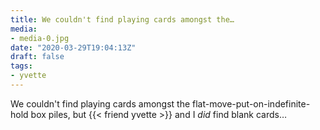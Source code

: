 ```yaml
---
title: We couldn't find playing cards amongst the…
media:
- media-0.jpg
date: "2020-03-29T19:04:13Z"
draft: false
tags:
- yvette
---
```

We couldn't find playing cards amongst the flat-move-put-on-indefinite-hold box piles, but {{< friend yvette >}}  and I *did* find blank cards…
